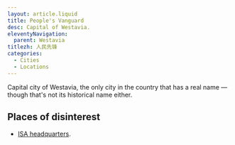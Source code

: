```yaml
---
layout: article.liquid
title: People's Vanguard
desc: Capital of Westavia.
eleventyNavigation:
  parent: Westavia
titlezh: 人民先锋
categories:
  - Cities
  - Locations
---
```


Capital city of Westavia, the only city in the country that has a real name — though that's not its historical name either.

## Places of disinterest

- [ISA headquarters](/world/isa/).
